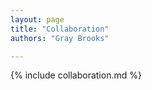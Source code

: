 ```yaml
---
layout: page
title: "Collaboration"
authors: "Gray Brooks"

---
```


{% include collaboration.md %}
